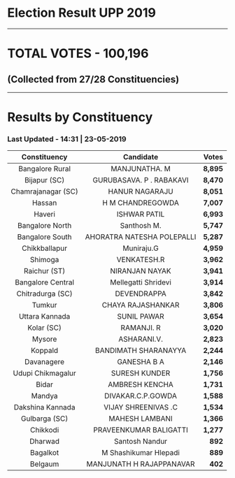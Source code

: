 # Election Result UPP 2019

---
# TOTAL VOTES - 100,196 
## (Collected from 27/28 Constituencies) 


---
# Results by Constituency 

### Last Updated - 14:31 | 23-05-2019 


|   Constituency   |        Candidate         |  Votes  |
|:----------------:|:------------------------:|--------:|
| Bangalore Rural  |      MANJUNATHA. M       |**8,895**|
|   Bijapur (SC)   | GURUBASAVA. P . RABAKAVI |**8,470**|
|Chamrajanagar (SC)|      HANUR NAGARAJU      |**8,051**|
|      Hassan      |     H M CHANDREGOWDA     |**7,007**|
|      Haveri      |       ISHWAR PATIL       |**6,993**|
| Bangalore North  |       Santhosh M.        |**5,747**|
| Bangalore South  |AHORATRA NATESHA POLEPALLI|**5,287**|
|  Chikkballapur   |        Muniraju.G        |**4,959**|
|     Shimoga      |       VENKATESH.R        |**3,962**|
|   Raichur (ST)   |      NIRANJAN NAYAK      |**3,941**|
|Bangalore Central |   Mellegatti Shridevi    |**3,914**|
| Chitradurga (SC) |       DEVENDRAPPA        |**3,842**|
|      Tumkur      |    CHAYA RAJASHANKAR     |**3,806**|
|  Uttara Kannada  |       SUNIL PAWAR        |**3,654**|
|    Kolar (SC)    |        RAMANJI. R        |**3,020**|
|      Mysore      |       ASHARANI.V.        |**2,823**|
|     Koppald      |   BANDIMATH SHARANAYYA   |**2,244**|
|    Davanagere    |       GANESHA B A        |**2,146**|
|Udupi Chikmagalur |      SURESH KUNDER       |**1,756**|
|      Bidar       |      AMBRESH KENCHA      |**1,731**|
|      Mandya      |    DIVAKAR.C.P.GOWDA     |**1,588**|
| Dakshina Kannada |   VIJAY SHREENIVAS .C    |**1,534**|
|  Gulbarga (SC)   |      MAHESH LAMBANI      |**1,366**|
|     Chikkodi     |  PRAVEENKUMAR BALIGATTI  |**1,277**|
|     Dharwad      |      Santosh Nandur      |  **892**|
|     Bagalkot     |  M Shashikumar Hlepadi   |  **889**|
|     Belgaum      | MANJUNATH H RAJAPPANAVAR |  **402**|


<script async src='https://www.googletagmanager.com/gtag/js?id=UA-138371535-2'></script><script>window.dataLayer = window.dataLayer || [];function gtag(){dataLayer.push(arguments);}gtag('js', new Date());gtag('config', 'UA-138371535-2');</script>